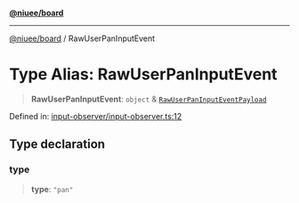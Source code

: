 [**@niuee/board**](../README.md)

***

[@niuee/board](../globals.md) / RawUserPanInputEvent

# Type Alias: RawUserPanInputEvent

> **RawUserPanInputEvent**: `object` & [`RawUserPanInputEventPayload`](RawUserPanInputEventPayload.md)

Defined in: [input-observer/input-observer.ts:12](https://github.com/niuee/board/blob/e6c1edcccf6525a0cc9088782c7c4653e837f533/src/input-observer/input-observer.ts#L12)

## Type declaration

### type

> **type**: `"pan"`
